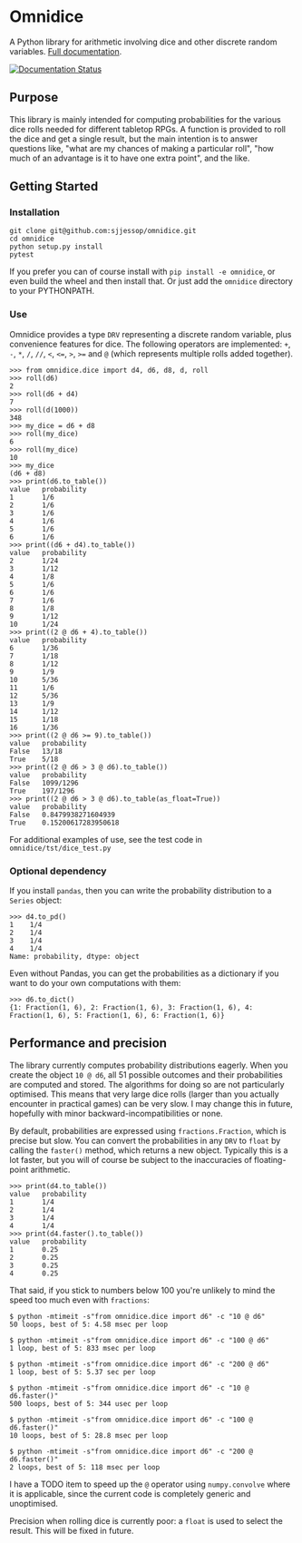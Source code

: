 # Omnidice

A Python library for arithmetic involving dice and other discrete random
variables. [Full documentation](https://omnidice.readthedocs.io/en/latest/).

[![Documentation Status](https://readthedocs.org/projects/omnidice/badge/?version=latest)](https://omnidice.readthedocs.io/en/latest/?badge=latest)

## Purpose

This library is mainly intended for computing probabilities for the various
dice rolls needed for different tabletop RPGs. A function is provided to roll
the dice and get a single result, but the main intention is to answer questions
like, "what are my chances of making a particular roll", "how much of an
advantage is it to have one extra point", and the like.

## Getting Started

### Installation

```
git clone git@github.com:sjjessop/omnidice.git
cd omnidice
python setup.py install
pytest
```

If you prefer you can of course install with `pip install -e omnidice`, or even
build the wheel and then install that. Or just add the `omnidice` directory to
your PYTHONPATH.

### Use

Omnidice provides a type `DRV` representing a discrete random variable, plus
convenience features for dice. The following operators are implemented: `+`,
`-`, `*`, `/`, `//`, `<`, `<=`, `>`, `>=` and `@` (which represents multiple
rolls added together).

```
>>> from omnidice.dice import d4, d6, d8, d, roll
>>> roll(d6)
2
>>> roll(d6 + d4)
7
>>> roll(d(1000))
348
>>> my_dice = d6 + d8
>>> roll(my_dice)
6
>>> roll(my_dice)
10
>>> my_dice
(d6 + d8)
>>> print(d6.to_table())
value   probability
1       1/6
2       1/6
3       1/6
4       1/6
5       1/6
6       1/6
>>> print((d6 + d4).to_table())
value   probability
2       1/24
3       1/12
4       1/8
5       1/6
6       1/6
7       1/6
8       1/8
9       1/12
10      1/24
>>> print((2 @ d6 + 4).to_table())
value   probability
6       1/36
7       1/18
8       1/12
9       1/9
10      5/36
11      1/6
12      5/36
13      1/9
14      1/12
15      1/18
16      1/36
>>> print((2 @ d6 >= 9).to_table())
value   probability
False   13/18
True    5/18
>>> print((2 @ d6 > 3 @ d6).to_table())
value   probability
False   1099/1296
True    197/1296
>>> print((2 @ d6 > 3 @ d6).to_table(as_float=True))
value   probability
False   0.8479938271604939
True    0.15200617283950618
```

For additional examples of use, see the test code in
`omnidice/tst/dice_test.py`

### Optional dependency

If you install `pandas`, then you can write the probability distribution to
a `Series` object:

```
>>> d4.to_pd()
1    1/4
2    1/4
3    1/4
4    1/4
Name: probability, dtype: object
```

Even without Pandas, you can get the probabilities as a dictionary if you want
to do your own computations with them:

```
>>> d6.to_dict()
{1: Fraction(1, 6), 2: Fraction(1, 6), 3: Fraction(1, 6), 4: Fraction(1, 6), 5: Fraction(1, 6), 6: Fraction(1, 6)}
```

## Performance and precision

The library currently computes probability distributions eagerly. When you
create the object `10 @ d6`, all 51 possible outcomes and their probabilities
are computed and stored. The algorithms for doing so are not particularly
optimised. This means that very large dice rolls (larger than you actually
encounter in practical games) can be very slow. I may change this in future,
hopefully with minor backward-incompatibilities or none.

By default, probabilities are expressed using `fractions.Fraction`, which is
precise but slow. You can convert the probabilities in any `DRV` to `float`
by calling the `faster()` method, which returns a new object. Typically this
is a lot faster, but you will of course be subject to the inaccuracies of
floating-point arithmetic.

```
>>> print(d4.to_table())
value   probability
1       1/4
2       1/4
3       1/4
4       1/4
>>> print(d4.faster().to_table())
value   probability
1       0.25
2       0.25
3       0.25
4       0.25
```

That said, if you stick to numbers below 100 you're unlikely to mind the
speed too much even with `fractions`:

```
$ python -mtimeit -s"from omnidice.dice import d6" -c "10 @ d6"
50 loops, best of 5: 4.58 msec per loop

$ python -mtimeit -s"from omnidice.dice import d6" -c "100 @ d6"
1 loop, best of 5: 833 msec per loop

$ python -mtimeit -s"from omnidice.dice import d6" -c "200 @ d6"
1 loop, best of 5: 5.37 sec per loop

$ python -mtimeit -s"from omnidice.dice import d6" -c "10 @ d6.faster()"
500 loops, best of 5: 344 usec per loop

$ python -mtimeit -s"from omnidice.dice import d6" -c "100 @ d6.faster()"
10 loops, best of 5: 28.8 msec per loop

$ python -mtimeit -s"from omnidice.dice import d6" -c "200 @ d6.faster()"
2 loops, best of 5: 118 msec per loop
```

I have a TODO item to speed up the `@` operator using `numpy.convolve` where it
is applicable, since the current code is completely generic and unoptimised.

Precision when rolling dice is currently poor: a `float` is used to select the
result. This will be fixed in future.
